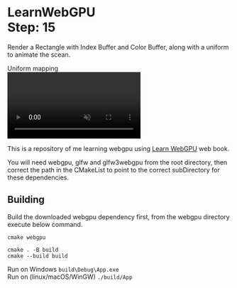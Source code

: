 LearnWebGPU   
Step: 15
===========

Render a Rectangle with Index Buffer and Color Buffer, along with a uniform to animate the scean.

Uniform mapping   
<video autoplay loop muted inline nocontrols>
        <source src="/screenshot/demo.mp4" type="video/mp4">
</video>

This is a repository of me learning webgpu using  [Learn WebGPU](https://eliemichel.github.io/LearnWebGPU) web book.

You will need webgpu, glfw and glfw3webgpu from the root directory, then correct the path in the CMakeList to point to the correct subDirectory for these dependencies.

Building
--------

Build the downloaded webgpu dependency first, from the webgpu directory execute below command.
```
cmake webgpu
```

```
cmake . -B build
cmake --build build 
```

Run on Windows  `build\Debug\App.exe`   
Run on (linux/macOS/WinGW) `./build/App`
